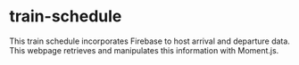 # train-schedule

This train schedule incorporates Firebase to host arrival and departure data. This webpage retrieves and manipulates this information with Moment.js.
